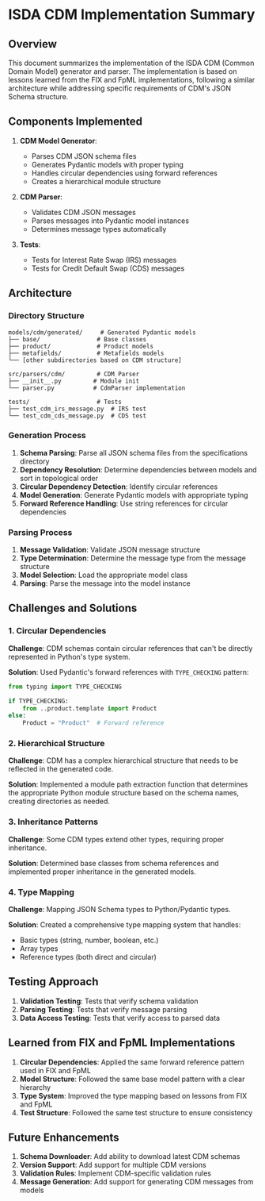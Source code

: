 # ISDA CDM Implementation Summary

## Overview

This document summarizes the implementation of the ISDA CDM (Common Domain Model) generator and parser. The implementation is based on lessons learned from the FIX and FpML implementations, following a similar architecture while addressing specific requirements of CDM's JSON Schema structure.

## Components Implemented

1. **CDM Model Generator**: 
   - Parses CDM JSON schema files
   - Generates Pydantic models with proper typing
   - Handles circular dependencies using forward references
   - Creates a hierarchical module structure

2. **CDM Parser**:
   - Validates CDM JSON messages
   - Parses messages into Pydantic model instances
   - Determines message types automatically

3. **Tests**:
   - Tests for Interest Rate Swap (IRS) messages
   - Tests for Credit Default Swap (CDS) messages

## Architecture

### Directory Structure

```
models/cdm/generated/     # Generated Pydantic models
├── base/                # Base classes
├── product/             # Product models
├── metafields/          # Metafields models
└── [other subdirectories based on CDM structure]

src/parsers/cdm/         # CDM Parser
├── __init__.py         # Module init
└── parser.py           # CdmParser implementation

tests/                   # Tests
├── test_cdm_irs_message.py  # IRS test
└── test_cdm_cds_message.py  # CDS test
```

### Generation Process

1. **Schema Parsing**: Parse all JSON schema files from the specifications directory
2. **Dependency Resolution**: Determine dependencies between models and sort in topological order
3. **Circular Dependency Detection**: Identify circular references
4. **Model Generation**: Generate Pydantic models with appropriate typing
5. **Forward Reference Handling**: Use string references for circular dependencies

### Parsing Process

1. **Message Validation**: Validate JSON message structure
2. **Type Determination**: Determine the message type from the message structure
3. **Model Selection**: Load the appropriate model class
4. **Parsing**: Parse the message into the model instance

## Challenges and Solutions

### 1. Circular Dependencies

**Challenge**: CDM schemas contain circular references that can't be directly represented in Python's type system.

**Solution**: Used Pydantic's forward references with `TYPE_CHECKING` pattern:
```python
from typing import TYPE_CHECKING

if TYPE_CHECKING:
    from ..product.template import Product
else:
    Product = "Product"  # Forward reference
```

### 2. Hierarchical Structure

**Challenge**: CDM has a complex hierarchical structure that needs to be reflected in the generated code.

**Solution**: Implemented a module path extraction function that determines the appropriate Python module structure based on the schema names, creating directories as needed.

### 3. Inheritance Patterns

**Challenge**: Some CDM types extend other types, requiring proper inheritance.

**Solution**: Determined base classes from schema references and implemented proper inheritance in the generated models.

### 4. Type Mapping

**Challenge**: Mapping JSON Schema types to Python/Pydantic types.

**Solution**: Created a comprehensive type mapping system that handles:
- Basic types (string, number, boolean, etc.)
- Array types
- Reference types (both direct and circular)

## Testing Approach

1. **Validation Testing**: Tests that verify schema validation
2. **Parsing Testing**: Tests that verify message parsing
3. **Data Access Testing**: Tests that verify access to parsed data

## Learned from FIX and FpML Implementations

1. **Circular Dependencies**: Applied the same forward reference pattern used in FIX and FpML
2. **Model Structure**: Followed the same base model pattern with a clear hierarchy
3. **Type System**: Improved the type mapping based on lessons from FIX and FpML
4. **Test Structure**: Followed the same test structure to ensure consistency

## Future Enhancements

1. **Schema Downloader**: Add ability to download latest CDM schemas
2. **Version Support**: Add support for multiple CDM versions
3. **Validation Rules**: Implement CDM-specific validation rules
4. **Message Generation**: Add support for generating CDM messages from models 